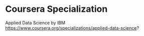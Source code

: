 # Coursera Specialization
Applied Data Science by IBM
https://www.coursera.org/specializations/applied-data-science?
